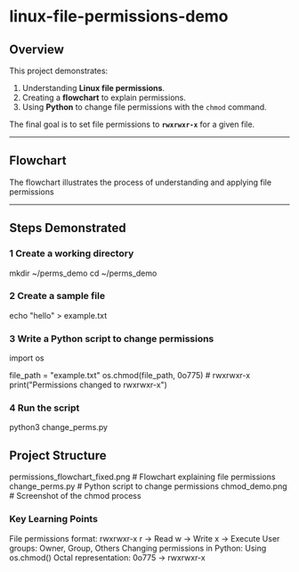 # linux-file-permissions-demo

## Overview
This project demonstrates:
1. Understanding **Linux file permissions**.
2. Creating a **flowchart** to explain permissions.
3. Using **Python** to change file permissions with the `chmod` command.

The final goal is to set file permissions to **`rwxrwxr-x`** for a given file.

---

## Flowchart
The flowchart illustrates the process of understanding and applying file permissions

---

## Steps Demonstrated

### 1️ Create a working directory
mkdir ~/perms_demo
cd ~/perms_demo

### 2 Create a sample file
echo "hello" > example.txt

### 3 Write a Python script to change permissions
import os

file_path = "example.txt"
os.chmod(file_path, 0o775)  # rwxrwxr-x
print("Permissions changed to rwxrwxr-x")

### 4 Run the script
python3 change_perms.py

## Project Structure

 permissions_flowchart_fixed.png   # Flowchart explaining file permissions
 change_perms.py                    # Python script to change permissions
 chmod_demo.png                     # Screenshot of the chmod process

### Key Learning Points
 File permissions format: rwxrwxr-x
 r → Read
 w → Write
 x → Execute
 User groups: Owner, Group, Others
 Changing permissions in Python: Using os.chmod()
 Octal representation: 0o775 → rwxrwxr-x
